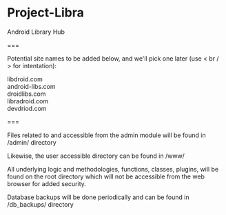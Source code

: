 Project-Libra
=============

Android Library Hub

===

Potential site names to be added below, and we'll pick one later (use < br / > for intentation):

libdroid.com <br/>
android-libs.com <br/>
droidlibs.com <br/>
libradroid.com <br/>
devdriod.com <br/>

===

Files related to and accessible from the admin module will be found in /admin/ directory

Likewise, the user accessible directory can be found in /www/

All underlying logic and methodologies, functions, classes, plugins, will be found on the root directory which will not be accessible from the web browser for added security.

Database backups will be done periodically and can be found in /db_backups/ directory
